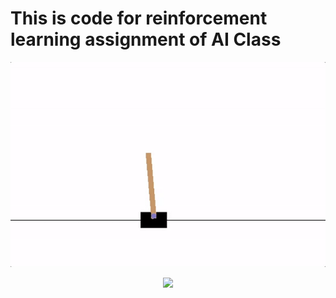 # This is code for reinforcement learning assignment of AI Class
<p align="center">
  <img src="cartpole.gif"/>
</p>

<p align="center">
  <img src="mario.gif"/>
</p>

